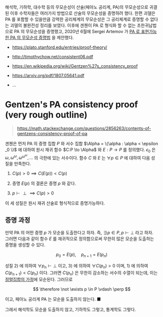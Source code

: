 해석학, 기하학, 대수학 등의 무모순성이 산술(페아노 공리계, PA)의 무모순성으로 귀결된 이후 수학자들은 여러가지 방법으로 산술의 무모순성을 증명하려 했다. 한편 괴델은 PA 를 포함할 수 있을만큼 강력한 공리체계의 무모순성은 그 공리체계로 증명할 수 없다는 괴델의 불완전성 정리를 보였다. 이후에 겐첸이 PA 로 형식화 할 수 없는 초한귀납법으로 PA 의 무모순성을 증명했고, 2020년 6월에 Sergei Artemov 가 [PA 로 표현가능한 PA 의 무모순성 증명법](https://arxiv.org/pdf/1902.07404.pdf) 을 제안했다. 

<!-- 이러한 산술의 무모순성 증명을 이해하려고 노력했는데 아직 수학에 대한 지식이 부족해서 제대로 이해할 수 없었고, 결국 math stackexchange 의 매우 rough 한 답변을 보고 대충이나마 이해할 수 있었다. PA 의 무모순성 증명을 제대로 이해하려면, 여러가지 개념과 표현법을 잘 알고 있어야 하는데, 대충 명제논리, 1차 논리, 대수학, 카테고리 이론 등을 알아야 하는 것 같다. 이해하려고 애썼던 논문 및 페이지들은 다음과 같다. -->

- https://plato.stanford.edu/entries/proof-theory/

- http://timothychow.net/consistent06.pdf

- https://en.wikipedia.org/wiki/Gentzen%27s_consistency_proof

- https://arxiv.org/pdf/1807.05641.pdf

- ...

# Gentzen's PA consistency proof (very rough outline)

> https://math.stackexchange.com/questions/2856263/contents-of-gentzens-consistency-proof-of-pa

겐첸은 먼저 PA 의 증명 집합 $P$ 와 서수 집합 $\Alpha = \{\alpha  : \alpha   < \epsilon _0 \}$ 에 대하여 원시 재귀 함수 $C:P \to \Alpha$ 와 $E: P \to P$ 를 정의했다. $\epsilon _0$ 은  $\omega , \omega ^{\omega }, \omega ^{\omega ^{\omega }}, \dots$ 의 극한에 있는 서수이다. 함수 $C$ 와 $E$ 는 $\forall p \in P$ 에 대하여 다음 성질을 만족한다.

1. $C(p)>0 \implies  C(E(p)) < C(p)$

2. 증명 $E(p)$ 의 결론은 증명 $p$ 와 같다.

3. $p \vdash \perp \implies C(p) > 0$

이 세 성질은 원시 재귀 산술로 형식적으로 증명가능하다.

## 증명 과정

만약 PA 의 어떤 증명 $p$ 가 모순을 도출한다고 하자. 즉, $\exists p \in P, p \vdash \perp$ 라고 하자. 그러면 다음과 같이 함수 $E$ 를 재귀적으로 정의함으로써 무한히 많은 모순을 도출하는 증명을 생성할 수 있다.

$$ p_0 = E(p), \quad p _{n+1} = E(p_n) $$

성질 2) 에 의하여 $\forall p_n \vdash \perp$ 이고, 3) 에 의하여 $\forall C(p_n) > 0$ 이며, 1) 에 의하여 $C(p _{n+1}) < C(p_n)$ 이다. 그러면 $C(p_n)$ 은 무한히 감소하는 서수의 수열이 되는데, 이는 [정렬집합의 가정](https://en.wikipedia.org/wiki/Well-order)에 모순된다. 그러므로 

$$ \therefore \not \exists p \in P \vdash \perp $$

이고, 페아노 공리계 PA 는 모순을 도출하지 않는다. ■ 

그래서 해석학도 모순을 도출하지 않고, 기하학도 그렇고, 통계학도 그렇다.